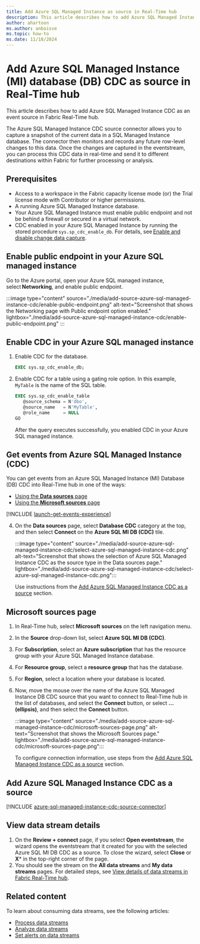 ```yaml
---
title: Add Azure SQL Managed Instance as source in Real-Time hub
description: This article describes how to add Azure SQL Managed Instance Change Data Capture (CDC) as an event source in Fabric Real-Time hub.
author: ahartoon
ms.author: anboisve
ms.topic: how-to
ms.date: 11/18/2024
---
```


# Add Azure SQL Managed Instance (MI) database (DB) CDC as source in Real-Time hub

This article describes how to add Azure SQL Managed Instance CDC as an event source in Fabric Real-Time hub.

The Azure SQL Managed Instance CDC source connector allows you to capture a snapshot of the current data in a SQL Managed Instance database. The connector then monitors and records any future row-level changes to this data. Once the changes are captured in the eventstream, you can process this CDC data in real-time and send it to different destinations within Fabric for further processing or analysis.



## Prerequisites 

- Access to a workspace in the Fabric capacity license mode (or) the Trial license mode with Contributor or higher permissions. 
- A running Azure SQL Managed Instance database. 
- Your Azure SQL Managed Instance must enable public endpoint and not be behind a firewall or secured in a virtual network. 
- CDC enabled in your Azure SQL Managed Instance by running the stored procedure `sys.sp_cdc_enable_db`. For details, see [Enable and disable change data capture](/sql/relational-databases/track-changes/enable-and-disable-change-data-capture-sql-server). 

## Enable public endpoint in your Azure SQL managed instance 

Go to the Azure portal, open your Azure SQL managed instance, select **Networking**, and enable public endpoint.

:::image type="content" source="./media/add-source-azure-sql-managed-instance-cdc/enable-public-endpoint.png" alt-text="Screenshot that shows the Networking page with Public endpoint option enabled." lightbox="./media/add-source-azure-sql-managed-instance-cdc/enable-public-endpoint.png" :::


## Enable CDC in your Azure SQL managed instance

1. Enable CDC for the database.     
        
   ```sql
   EXEC sys.sp_cdc_enable_db; 
   ```
2. Enable CDC for a table using a gating role option. In this example, `MyTable` is the name of the SQL table. 

    ```sql            
    EXEC sys.sp_cdc_enable_table 
       @source_schema = N'dbo', 
       @source_name   = N'MyTable', 
       @role_name     = NULL 
    GO 
    ```

    After the query executes successfully, you enabled CDC in your Azure SQL managed instance.

## Get events from Azure SQL Managed Instance (CDC)
You can get events from an Azure SQL Managed Instance (MI) Database (DB) CDC into Real-Time hub in one of the ways:

- [Using the **Data sources** page](#data-sources-page)
- [Using the **Microsoft sources** page](#microsoft-sources-page)

[!INCLUDE [launch-get-events-experience](./includes/launch-get-events-experience.md)]

4. On the **Data sources** page, select **Database CDC** category at the top, and then select **Connect** on the **Azure SQL MI DB (CDC)** tile. 

    :::image type="content" source="./media/add-source-azure-sql-managed-instance-cdc/select-azure-sql-managed-instance-cdc.png" alt-text="Screenshot that shows the selection of Azure SQL Managed Instance CDC as the source type in the Data sources page." lightbox="./media/add-source-azure-sql-managed-instance-cdc/select-azure-sql-managed-instance-cdc.png":::
    
    Use instructions from the [Add Azure SQL Managed Instance CDC as a source](#add-azure-sql-managed-instance-cdc-as-a-source) section. 

## Microsoft sources page

1. In Real-Time hub, select **Microsoft sources** on the left navigation menu.
1. In the **Source** drop-down list, select **Azure SQL MI DB (CDC)**. 
1. For **Subscription**, select an **Azure subscription** that has the resource group with your Azure SQL Managed Instance database.
1. For **Resource group**, select a **resource group** that has the database.
1. For **Region**, select a location where your database is located. 
1. Now, move the mouse over the name of the Azure SQL Managed Instance DB CDC source that you want to connect to Real-Time hub in the list of databases, and select the **Connect** button, or select **... (ellipsis)**, and then select the **Connect** button. 

    :::image type="content" source="./media/add-source-azure-sql-managed-instance-cdc/microsoft-sources-page.png" alt-text="Screenshot that shows the Microsoft Sources page." lightbox="./media/add-source-azure-sql-managed-instance-cdc/microsoft-sources-page.png":::     

    To configure connection information, use steps from the [Add Azure SQL Managed Instance CDC as a source](#add-azure-sql-managed-instance-cdc-as-a-source) section. 

## Add Azure SQL Managed Instance CDC as a source

[!INCLUDE [azure-sql-managed-instance-cdc-source-connector](../real-time-intelligence/event-streams/includes/azure-sql-managed-instance-cdc-source-connector.md)]

## View data stream details

1. On the **Review + connect** page, if you select **Open eventstream**, the wizard opens the eventstream that it created for you with the selected Azure SQL MI DB CDC as a source. To close the wizard, select **Close** or **X*** in the top-right corner of the page.
2. You should see the stream on the **All data streams** and **My data streams** pages. For detailed steps, see [View details of data streams in Fabric Real-Time hub](view-data-stream-details.md).

## Related content
To learn about consuming data streams, see the following articles:

- [Process data streams](process-data-streams-using-transformations.md)
- [Analyze data streams](analyze-data-streams-using-kql-table-queries.md)
- [Set alerts on data streams](set-alerts-data-streams.md)

